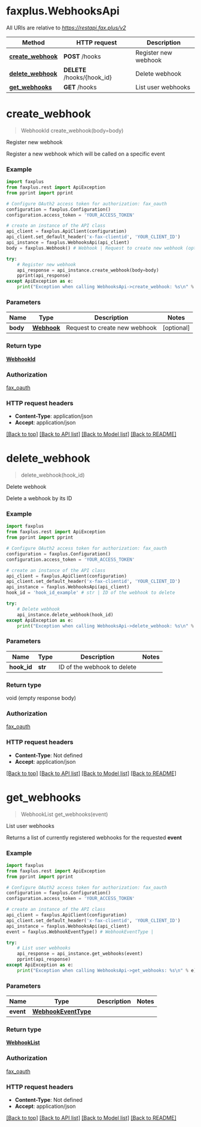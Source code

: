 # faxplus.WebhooksApi

All URIs are relative to *https://restapi.fax.plus/v2*

Method | HTTP request | Description
------------- | ------------- | -------------
[**create_webhook**](WebhooksApi.md#create_webhook) | **POST** /hooks | Register new webhook
[**delete_webhook**](WebhooksApi.md#delete_webhook) | **DELETE** /hooks/{hook_id} | Delete webhook
[**get_webhooks**](WebhooksApi.md#get_webhooks) | **GET** /hooks | List user webhooks

# **create_webhook**
> WebhookId create_webhook(body=body)

Register new webhook

Register a new webhook which will be called on a specific event

### Example
```python
import faxplus
from faxplus.rest import ApiException
from pprint import pprint

# Configure OAuth2 access token for authorization: fax_oauth
configuration = faxplus.Configuration()
configuration.access_token = 'YOUR_ACCESS_TOKEN'

# create an instance of the API class
api_client = faxplus.ApiClient(configuration)
api_client.set_default_header('x-fax-clientid', 'YOUR_CLIENT_ID')
api_instance = faxplus.WebhooksApi(api_client)
body = faxplus.Webhook() # Webhook | Request to create new webhook (optional)

try:
    # Register new webhook
    api_response = api_instance.create_webhook(body=body)
    pprint(api_response)
except ApiException as e:
    print("Exception when calling WebhooksApi->create_webhook: %s\n" % e)
```

### Parameters

Name | Type | Description  | Notes
------------- | ------------- | ------------- | -------------
 **body** | [**Webhook**](Webhook.md)| Request to create new webhook | [optional] 

### Return type

[**WebhookId**](WebhookId.md)

### Authorization

[fax_oauth](../README.md#fax_oauth)

### HTTP request headers

 - **Content-Type**: application/json
 - **Accept**: application/json

[[Back to top]](#) [[Back to API list]](../README.md#documentation-for-api-endpoints) [[Back to Model list]](../README.md#documentation-for-models) [[Back to README]](../README.md)

# **delete_webhook**
> delete_webhook(hook_id)

Delete webhook

Delete a webhook by its ID

### Example
```python
import faxplus
from faxplus.rest import ApiException
from pprint import pprint

# Configure OAuth2 access token for authorization: fax_oauth
configuration = faxplus.Configuration()
configuration.access_token = 'YOUR_ACCESS_TOKEN'

# create an instance of the API class
api_client = faxplus.ApiClient(configuration)
api_client.set_default_header('x-fax-clientid', 'YOUR_CLIENT_ID')
api_instance = faxplus.WebhooksApi(api_client)
hook_id = 'hook_id_example' # str | ID of the webhook to delete

try:
    # Delete webhook
    api_instance.delete_webhook(hook_id)
except ApiException as e:
    print("Exception when calling WebhooksApi->delete_webhook: %s\n" % e)
```

### Parameters

Name | Type | Description  | Notes
------------- | ------------- | ------------- | -------------
 **hook_id** | **str**| ID of the webhook to delete | 

### Return type

void (empty response body)

### Authorization

[fax_oauth](../README.md#fax_oauth)

### HTTP request headers

 - **Content-Type**: Not defined
 - **Accept**: application/json

[[Back to top]](#) [[Back to API list]](../README.md#documentation-for-api-endpoints) [[Back to Model list]](../README.md#documentation-for-models) [[Back to README]](../README.md)

# **get_webhooks**
> WebhookList get_webhooks(event)

List user webhooks

Returns a list of currently registered webhooks for the requested **event**

### Example
```python
import faxplus
from faxplus.rest import ApiException
from pprint import pprint

# Configure OAuth2 access token for authorization: fax_oauth
configuration = faxplus.Configuration()
configuration.access_token = 'YOUR_ACCESS_TOKEN'

# create an instance of the API class
api_client = faxplus.ApiClient(configuration)
api_client.set_default_header('x-fax-clientid', 'YOUR_CLIENT_ID')
api_instance = faxplus.WebhooksApi(api_client)
event = faxplus.WebhookEventType() # WebhookEventType | 

try:
    # List user webhooks
    api_response = api_instance.get_webhooks(event)
    pprint(api_response)
except ApiException as e:
    print("Exception when calling WebhooksApi->get_webhooks: %s\n" % e)
```

### Parameters

Name | Type | Description  | Notes
------------- | ------------- | ------------- | -------------
 **event** | [**WebhookEventType**](.md)|  | 

### Return type

[**WebhookList**](WebhookList.md)

### Authorization

[fax_oauth](../README.md#fax_oauth)

### HTTP request headers

 - **Content-Type**: Not defined
 - **Accept**: application/json

[[Back to top]](#) [[Back to API list]](../README.md#documentation-for-api-endpoints) [[Back to Model list]](../README.md#documentation-for-models) [[Back to README]](../README.md)

